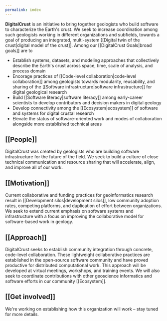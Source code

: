 ```yaml
---
permalink: index
---
```


**DigitalCrust** is an initiative to bring together geologists who build software to characterize the
Earth's crust. We seek to increase coordination among such geologists working in different organizations and subfields, towards
a goal of producing an integrated, multi-system [[Digital twin of the crust|digital model of the crust]]. Among
our [[DigitalCrust Goals|broad goals]] are to

- Establish systems, datasets, and modeling approaches that collectively describe the Earth's crust across
  space, time, scale of analysis, and process domain
- Encorage practices of [[Code-level collaboration|code-level collaboration]] among geologists
  towards modularity, reusability, and sharing of the [[Software infrastructure|software infrastructure]]
  for digital geological research
- Build [[Software literacy|software literacy]] among early-career scientists to develop contributors
  and decision makers in digital geology
- Develop connectivity among the [[Ecosystem|ecosystem]] of software and systems for digital crustal research
- Elevate the status of software-oriented work and modes of collaboration alongside more established
  technical areas

<div className="block">

## [[People]]

DigitalCrust was created by geologists who are building software infrastructure for the future of the field.
We seek to build a culture of close technical communication and resource sharing that will accelerate, align, and
improve all of our work.

</div>

<div className="block">

## [[Motivation]]

Current collaborative and funding practices for geoinformatics research result
in [[Development silos|development silos]], low community adoption rates,
competing platforms, and duplication of effort between organizations.
We seek to extend current emphasis on software systems and infrastructure
with a focus on improving the collaborative model for software-based work
in geology.

</div>

<div className="block">

## [[Approach]]

DigitalCrust seeks to establish community integration through concrete, code-level collaboration.
These lightweight collaborative practices are established in the open-source software community
and have proved productive for distributed computational work.
This approach will be developed at virtual meetings, workshops, and training events.
We will also seek to coordinate contributions with other geoscience informatics and software
efforts in our community [[Ecosystem]].

</div>

<div className="block">

## [[Get involved]]

We're working on establishing how this organization will work – stay tuned for more details.

</div>
